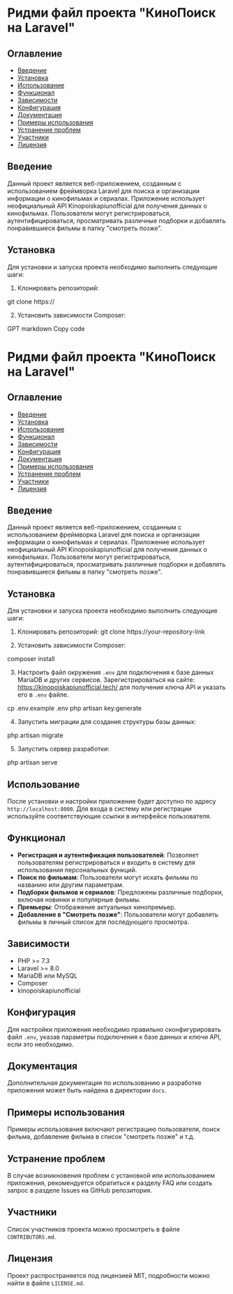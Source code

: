 # Ридми файл проекта "КиноПоиск на Laravel"

## Оглавление

- [Введение](#введение)
- [Установка](#установка)
- [Использование](#использование)
- [Функционал](#функционал)
- [Зависимости](#зависимости)
- [Конфигурация](#конфигурация)
- [Документация](#документация)
- [Примеры использования](#примеры-использования)
- [Устранение проблем](#устранение-проблем)
- [Участники](#участники)
- [Лицензия](#лицензия)

## Введение

Данный проект является веб-приложением, созданным с использованием фреймворка Laravel для поиска и организации информации о кинофильмах и сериалах. Приложение использует неофициальный API Kinopoiskapiunofficial для получения данных о кинофильмах. Пользователи могут регистрироваться, аутентифицироваться, просматривать различные подборки и добавлять понравившиеся фильмы в папку "смотреть позже".

## Установка

Для установки и запуска проекта необходимо выполнить следующие шаги:

1. Клонировать репозиторий:

git clone https://

2. Установить зависимости Composer:

GPT
markdown
Copy code
# Ридми файл проекта "КиноПоиск на Laravel"

## Оглавление

- [Введение](#введение)
- [Установка](#установка)
- [Использование](#использование)
- [Функционал](#функционал)
- [Зависимости](#зависимости)
- [Конфигурация](#конфигурация)
- [Документация](#документация)
- [Примеры использования](#примеры-использования)
- [Устранение проблем](#устранение-проблем)
- [Участники](#участники)
- [Лицензия](#лицензия)

## Введение

Данный проект является веб-приложением, созданным с использованием фреймворка Laravel для поиска и организации информации о кинофильмах и сериалах. Приложение использует неофициальный API Kinopoiskapiunofficial для получения данных о кинофильмах. Пользователи могут регистрироваться, аутентифицироваться, просматривать различные подборки и добавлять понравившиеся фильмы в папку "смотреть позже".

## Установка

Для установки и запуска проекта необходимо выполнить следующие шаги:

1. Клонировать репозиторий:
git clone https://your-repository-link

2. Установить зависимости Composer:

composer install

3. Настроить файл окружения `.env` для подключения к базе данных MariaDB и других сервисов. Зарегистрироваться на сайте: https://kinopoiskapiunofficial.tech/ для получения ключа API и указать его в `.env` файле.

cp .env.example .env
php artisan key:generate

4. Запустить миграции для создания структуры базы данных:

php artisan migrate

5. Запустить сервер разработки:

php artisan serve

## Использование

После установки и настройки приложение будет доступно по адресу `http://localhost:8000`. Для входа в систему или регистрации используйте соответствующие ссылки в интерфейсе пользователя.

## Функционал

- **Регистрация и аутентификация пользователей**: Позволяет пользователям регистрироваться и входить в систему для использования персональных функций.
- **Поиск по фильмам**: Пользователи могут искать фильмы по названию или другим параметрам.
- **Подборки фильмов и сериалов**: Предложены различные подборки, включая новинки и популярные фильмы.
- **Премьеры**: Отображение актуальных кинопремьер.
- **Добавление в "Смотреть позже"**: Пользователи могут добавлять фильмы в личный список для последующего просмотра.

## Зависимости

- PHP >= 7.3
- Laravel >= 8.0
- MariaDB или MySQL
- Composer
- kinopoiskapiunofficial

## Конфигурация

Для настройки приложения необходимо правильно сконфигурировать файл `.env`, указав параметры подключения к базе данных и ключи API, если это необходимо.

## Документация

Дополнительная документация по использованию и разработке приложения может быть найдена в директории `docs`.

## Примеры использования

Примеры использования включают регистрацию пользователя, поиск фильма, добавление фильма в список "смотреть позже" и т.д.

## Устранение проблем

В случае возникновения проблем с установкой или использованием приложения, рекомендуется обратиться к разделу FAQ или создать запрос в разделе Issues на GitHub репозитория.

## Участники

Список участников проекта можно просмотреть в файле `CONTRIBUTORS.md`.

## Лицензия

Проект распространяется под лицензией MIT, подробности можно найти в файле `LICENSE.md`.
